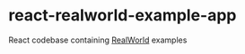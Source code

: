 # react-realworld-example-app

React codebase containing [RealWorld](https://github.com/gothinkster/realworld) examples

